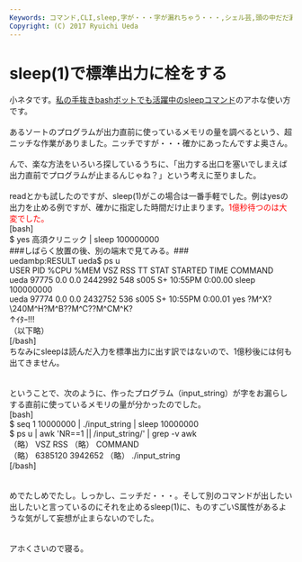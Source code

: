 ```yaml
---
Keywords: コマンド,CLI,sleep,字が・・・字が漏れちゃう・・・,シェル芸,頭の中だだ漏らし
Copyright: (C) 2017 Ryuichi Ueda
---
```


# sleep(1)で標準出力に栓をする
小ネタです。<a href="https://twitter.com/sleepcommand" target="_blank">私の手抜きbashボットでも活躍中のsleepコマンド</a>のアホな使い方です。<br />
<br />
あるソートのプログラムが出力直前に使っているメモリの量を調べるという、超ニッチな作業がありました。ニッチですが・・・確かにあったんですよ奥さん。<br />
<br />
んで、楽な方法をいろいろ探しているうちに、「出力する出口を塞いでしまえば出力直前でプログラムが止まるんじゃね？」という考えに至りました。<br />
<br />
readとかも試したのですが、sleep(1)がこの場合は一番手軽でした。例はyesの出力を止める例ですが、確かに指定した時間だけ止まります。<span style="color:red">1億秒待つのは大変でした。</span><br />
[bash]<br />
$ yes 高須クリニック | sleep 100000000<br />
###しばらく放置の後、別の端末で見てみる。###<br />
uedambp:RESULT ueda$ ps u <br />
USER PID %CPU %MEM VSZ RSS TT STAT STARTED TIME COMMAND<br />
ueda 97775 0.0 0.0 2442992 548 s005 S+ 10:55PM 0:00.00 sleep 100000000<br />
ueda 97774 0.0 0.0 2432752 536 s005 S+ 10:55PM 0:00.01 yes ?M^X?\\240M^H?M^B??M^C??M^CM^K?<br />
↑ｲﾀｰ!!!<br />
（以下略）<br />
[/bash]<br />
ちなみにsleepは読んだ入力を標準出力に出す訳ではないので、1億秒後には何も出てきません。<br />
<br />
<br />
ということで、次のように、作ったプログラム（input_string）が字をお漏らしする直前に使っているメモリの量が分かったのでした。<br />
[bash]<br />
$ seq 1 10000000 | ./input_string | sleep 10000000<br />
$ ps u | awk 'NR==1 || /input_string/' | grep -v awk<br />
 （略） VSZ RSS （略） COMMAND<br />
 （略） 6385120 3942652 （略） ./input_string<br />
[/bash]<br />
<br />
<br />
めでたしめでたし。しっかし、ニッチだ・・・。そして別のコマンドが出したい出したいと言っているのにそれを止めるsleep(1)に、ものすごいS属性があるような気がして妄想が止まらないのでした。<br />
<br />
<br />
アホくさいので寝る。<br />

